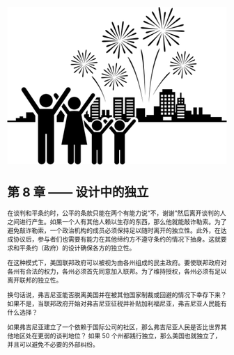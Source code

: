 ![](_media/08-independence-by-design.png)

# 第 8 章 —— 设计中的独立

在谈判和平条约时，公平的条款只能在两个有能力说“不，谢谢”然后离开谈判的人之间进行产生。如果一个人有其他人赖以生存的东西，那么他就能敲诈勒索。为了避免敲诈勒索，一个政治机构的成员必须保持足以随时离开的独立性。此外，在达成协议后，参与者们也需要有能力在其他缔约方不遵守条约的情况下抽身。这就要求和平条约（政府）的设计确保各方的独立性。

在这种模式下，美国联邦政府可以被视为由各州组成的民主政府。要使联邦政府对各州有合法的权力，各州必须首先同意加入联邦。为了维持授权，各州必须有足以离开联邦的独立性。

换句话说，弗吉尼亚能否脱离美国并在被其他国家制裁或回避的情况下幸存下来？ 如果不是，当联邦政府开始对弗吉尼亚征税并补贴加利福尼亚，弗吉尼亚人民能有什么选择？

如果弗吉尼亚建立了一个依赖于国际公司的社区，那么弗吉尼亚人民是否比世界其他地区处在更弱的谈判地位？ 如果 50 个州都践行独立，那么美国也就独立了，并且可以避免不必要的外部纠纷。